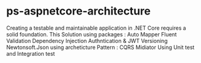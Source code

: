 # ps-aspnetcore-architecture
Creating a testable and maintainable application in .NET Core requires a solid foundation. 
This Solution using packages : Auto Mapper Fluent Validation Dependency Injection Authntication & JWT Versioning Newtonsoft.Json 
using archeticture Pattern : CQRS Midiator 
Using Unit test and Integration test
